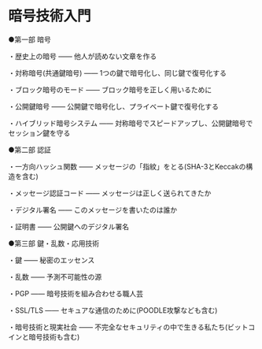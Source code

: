 暗号技術入門
========


●第一部 暗号

・歴史上の暗号 ―― 他人が読めない文章を作る

・対称暗号(共通鍵暗号) ―― 1つの鍵で暗号化し、同じ鍵で復号化する

・ブロック暗号のモード ―― ブロック暗号を正しく用いるために

・公開鍵暗号 ―― 公開鍵で暗号化し、プライベート鍵で復号化する

・ハイブリッド暗号システム ―― 対称暗号でスピードアップし、公開鍵暗号でセッション鍵を守る



●第二部 認証

・一方向ハッシュ関数 ―― メッセージの「指紋」をとる(SHA-3とKeccakの構造を含む)

・メッセージ認証コード ―― メッセージは正しく送られてきたか

・デジタル署名 ―― このメッセージを書いたのは誰か

・証明書 ―― 公開鍵へのデジタル署名



●第三部 鍵・乱数・応用技術

・鍵 ―― 秘密のエッセンス

・乱数 ―― 予測不可能性の源

・PGP ―― 暗号技術を組み合わせる職人芸

・SSL/TLS ―― セキュアな通信のために(POODLE攻撃なども含む)

・暗号技術と現実社会 ―― 不完全なセキュリティの中で生きる私たち(ビットコインと暗号技術も含む)
